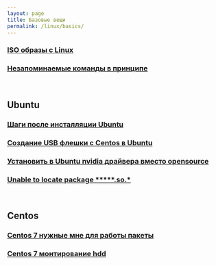 ```yaml
---
layout: page
title: Базовые вещи
permalink: /linux/basics/
---
```



### [ISO образы с Linux](/linux/distrib/)

### [Незапоминаемые команды в принципе](/linux/commands/)


<br/>

## Ubuntu

### [Шаги после инсталляции Ubuntu](/linux/basics/ubuntu/steps-after-installation/)

### [Создание USB флешки с Centos в Ubuntu](/linux/basics/ubuntu/make-usb-flash/)

### [Установить в Ubuntu nvidia драйвера вместо opensource](/linux/basics/ubuntu/drivers/nvidia/)

### [Unable to locate package *****.so.*](/linux/basics/ubuntu/Install-package-for-missing-libraries/)


<br/>

## Centos

### [Centos 7 нужные мне для работы пакеты](/linux/basics/centos/7/steps-after-installation/)

### [Centos 7 монтирование hdd](/linux/basics/centos/7/mount-hdd-disks/)

